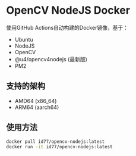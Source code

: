 # OpenCV NodeJS Docker

使用GitHub Actions自动构建的Docker镜像，基于：
- Ubuntu
- NodeJS
- OpenCV
- @u4/opencv4nodejs (最新版)
- PM2

## 支持的架构
- AMD64 (x86_64)
- ARM64 (aarch64)

## 使用方法

```bash
docker pull id77/opencv-nodejs:latest
docker run -it id77/opencv-nodejs:latest
```